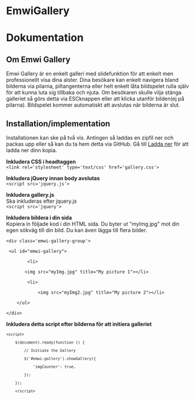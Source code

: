 # EmwiGallery
Dokumentation
====================================
 
Om Emwi Gallery
------------------------------------

<p>Emwi Gallery är en enkelt galleri med slidefunktion för att enkelt men professionellt visa dina alster. Dina besökare kan enkelt navigera bland bilderna via pilarna, piltangenterna eller helt enkelt låta bildspelet rulla själv för att kunna luta sig tillbaka och njuta. Om besökaren skulle vilja stänga galleriet så görs detta via ESCknappen eller att klicka utanför bilden(ej på pilarna). Bildspelet kommer automatiskt att avslutas när bilderna är slut. </p>

Installation/implementation
------------------------------------

<p>Installationen kan ske på två vis. Antingen så laddas en zipfil ner och packas upp eller så kan du ta hem detta via GitHub. Gå till <a href="http://www.student.bth.se/~emwi14/javascript/kmom07-project/webroot/download">Ladda ner</a> för att ladda ner dinn kopia. </p>

<p><b>Inkludera CSS i headtaggen</b><br />
<code>&lt;link rel='stylesheet' type='text/css' href='gallery.css'&gt;</code></p>

<p><b>Inkludera jQuery innan body avslutas</b><br />
<code>&lt;script src='jquery.js'&gt;</code></p>

<p><b>Inkludera gallery.js</b><br />Ska inkluderas efter jquery.js<br />
<code>&lt;script src='jquery'&gt;</code></p>

<p><b>Inkludera bildera i din sida</b><br />Kopiera in följade kod i din HTML sida. Du byter ut "myImg.jpg" mot din egen sökväg till din bild. Du kan även lägga till flera bilder.
<div class="codeblock"><code>&lt;div class='emwi-gallery-group'><br />
 &lt;ul id="emwi-gallery"&gt;<br />
        &lt;li&gt;<br />
       &lt;img src="myImg.jpg" title="My picture 1"&gt;&lt;/li&gt;<br />
        &lt;li&gt;<br />
            &lt;img src="myImg2.jpg" title="My picture 2"&gt;&lt;/li&gt;<br />
    &lt;/ul&gt;<br />
&lt;/div&gt;</code></div></p>

<p><b>Inkludera detta script efter bilderna för att initiera galleriet</b><br />
<div class="codeblock"><code><code>&lt;script&gt;<br /> 
    $(document).ready(function () {<br />
        // Initiate the Gallery<br />
        $('#emwi-gallery').showGallery({<br />
            'imgCounter': true,<br />
        });<br />
    });<br />
    &lt;/script&gt;</code></div></p>
